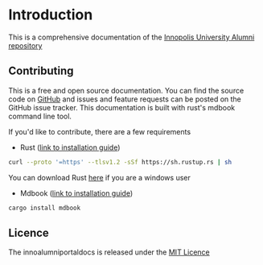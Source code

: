 # Introduction

This is a comprehensive documentation of the [Innopolis University Alumni repository](https://github.com/TheSharpOwl/inno-alumni-portal)

## Contributing

This is a free and open source documentation. You can find the source code on [GitHub](https://github.com/Suwi-inc/IAP-code-documentation.git) and issues and feature requests can be posted on the GitHub issue tracker. This documentation is built with rust's mdbook command line tool.

If you'd like to contribute, there are a few requirements

- Rust ([link to installation guide](https://www.rust-lang.org/tools/install))

```sh
curl --proto '=https' --tlsv1.2 -sSf https://sh.rustup.rs | sh
```
You can download Rust [here](https://static.rust-lang.org/rustup/dist/x86_64-pc-windows-msvc/rustup-init.exe) if you are a windows user

- Mdbook ([link to installation guide](https://rust-lang.github.io/mdBook/guide/installation.html))

```sh
cargo install mdbook
```

## Licence

The innoalumniportaldocs is released under the [MIT Licence](https://opensource.org/license/mit)